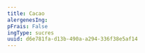 ```yaml
---
title: Cacao
alergenesIng:
pFrais: False
ingType: sucres
uuid: d6e781fa-d13b-490a-a294-336f38e5af14
---
```

